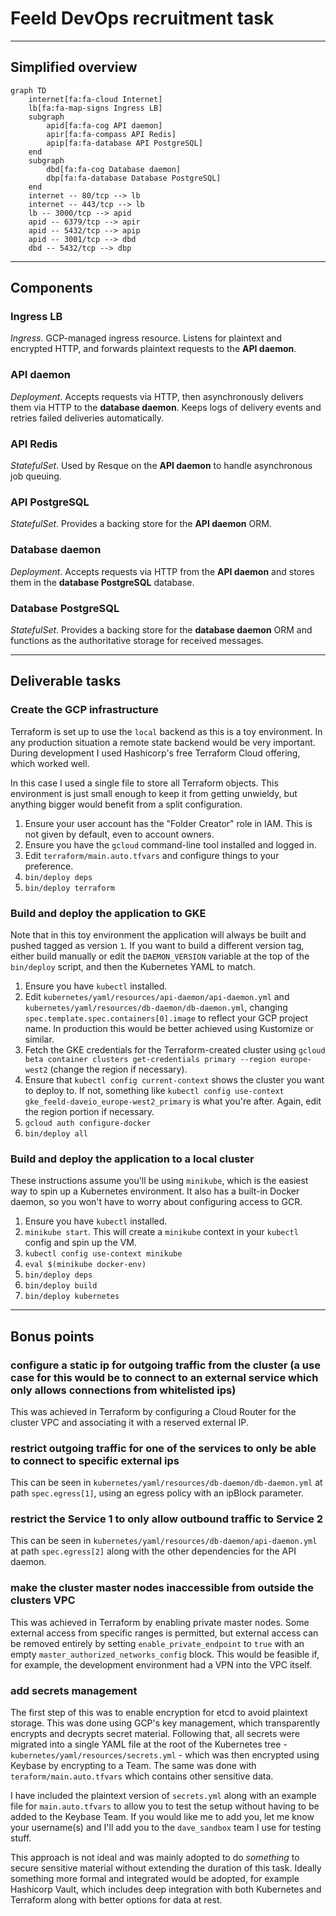 # Feeld DevOps recruitment task

  ---

## Simplified overview

```mermaid
graph TD
    internet[fa:fa-cloud Internet]
    lb[fa:fa-map-signs Ingress LB]
    subgraph
        apid[fa:fa-cog API daemon]
        apir[fa:fa-compass API Redis]
        apip[fa:fa-database API PostgreSQL]
    end
    subgraph
        dbd[fa:fa-cog Database daemon]
        dbp[fa:fa-database Database PostgreSQL]
    end
    internet -- 80/tcp --> lb
    internet -- 443/tcp --> lb
    lb -- 3000/tcp --> apid
    apid -- 6379/tcp --> apir
    apid -- 5432/tcp --> apip
    apid -- 3001/tcp --> dbd
    dbd -- 5432/tcp --> dbp
```

  ---

## Components

### Ingress LB

*Ingress*. GCP-managed ingress resource. Listens for plaintext and encrypted HTTP, and forwards plaintext requests to the **API daemon**.

### API daemon

*Deployment*. Accepts requests via HTTP, then asynchronously delivers them via HTTP to the **database daemon**. Keeps logs of delivery events and retries failed deliveries automatically.

### API Redis

*StatefulSet*. Used by Resque on the **API daemon** to handle asynchronous job queuing.

### API PostgreSQL

*StatefulSet*. Provides a backing store for the **API daemon** ORM.

### Database daemon

*Deployment*. Accepts requests via HTTP from the **API daemon** and stores them in the **database PostgreSQL** database.

### Database PostgreSQL

*StatefulSet*. Provides a backing store for the **database daemon** ORM and functions as the authoritative storage for received messages.

  ---

## Deliverable tasks

### Create the GCP infrastructure

Terraform is set up to use the `local` backend as this is a toy environment. In any production situation a remote state backend would be very important. During development I used Hashicorp's free Terraform Cloud offering, which worked well.

In this case I used a single file to store all Terraform objects. This environment is just small enough to keep it from getting unwieldy, but anything bigger would benefit from a split configuration.

1. Ensure your user account has the "Folder Creator" role in IAM. This is not given by default, even to account owners.
1. Ensure you have the `gcloud` command-line tool installed and logged in.
2. Edit `terraform/main.auto.tfvars` and configure things to your preference.
3. `bin/deploy deps`
4. `bin/deploy terraform`

### Build and deploy the application to GKE

Note that in this toy environment the application will always be built and pushed tagged as version `1`. If you want to build a different version tag, either build manually or edit the `DAEMON_VERSION` variable at the top of the `bin/deploy` script, and then the Kubernetes YAML to match.

1. Ensure you have `kubectl` installed.
2. Edit `kubernetes/yaml/resources/api-daemon/api-daemon.yml` and `kubernetes/yaml/resources/db-daemon/db-daemon.yml`, changing `spec.template.spec.containers[0].image` to reflect your GCP project name. In production this would be better achieved using Kustomize or similar.
3. Fetch the GKE credentials for the Terraform-created cluster using `gcloud beta container clusters get-credentials primary --region europe-west2` (change the region if necessary).
4. Ensure that `kubectl config current-context` shows the cluster you want to deploy to. If not, something like `kubectl config use-context gke_feeld-daveio_europe-west2_primary` is what you're after. Again, edit the region portion if necessary.
5. `gcloud auth configure-docker`
6. `bin/deploy all`

### Build and deploy the application to a local cluster

These instructions assume you'll be using `minikube`, which is the easiest way to spin up a Kubernetes environment. It also has a built-in Docker daemon, so you won't have to worry about configuring access to GCR.

1. Ensure you have `kubectl` installed.
2. `minikube start`. This will create a `minikube` context in your `kubectl` config and spin up the VM.
3. `kubectl config use-context minikube`
4. `eval $(minikube docker-env)`
5. `bin/deploy deps`
6. `bin/deploy build`
7. `bin/deploy kubernetes`

  ---

## Bonus points

### configure a static ip for outgoing traffic from the cluster (a use case for this would be to connect to an external service which only allows connections from whitelisted ips)

This was achieved in Terraform by configuring a Cloud Router for the cluster VPC and associating it with a reserved external IP.

### restrict outgoing traffic for one of the services to only be able to connect to specific external ips

This can be seen in `kubernetes/yaml/resources/db-daemon/db-daemon.yml` at path `spec.egress[1]`, using an egress policy with an ipBlock parameter.

### restrict the Service 1 to only allow outbound traffic to Service 2

This can be seen in `kubernetes/yaml/resources/db-daemon/api-daemon.yml` at path `spec.egress[2]` along with the other dependencies for the API daemon.

### make the cluster master nodes inaccessible from outside the clusters VPC

This was achieved in Terraform by enabling private master nodes. Some external access from specific ranges is permitted, but external access can be removed entirely by setting `enable_private_endpoint` to `true` with an empty `master_authorized_networks_config` block. This would be feasible if, for example, the development environment had a VPN into the VPC itself.

### add secrets management

The first step of this was to enable encryption for etcd to avoid plaintext storage. This was done using GCP's key management, which transparently encrypts and decrypts secret material. Following that, all secrets were migrated into a single YAML file at the root of the Kubernetes tree - `kubernetes/yaml/resources/secrets.yml` - which was then encrypted using Keybase by encrypting to a Team. The same was done with `teraform/main.auto.tfvars` which contains other sensitive data.

I have included the plaintext version of `secrets.yml` along with an example file for `main.auto.tfvars` to allow you to test the setup without having to be added to the Keybase Team.  If you would like me to add you, let me know your username(s) and I'll add you to the `dave_sandbox` team I use for testing stuff.

This approach is not ideal and was mainly adopted to do *something* to secure sensitive material without extending the duration of this task. Ideally something more formal and integrated would be adopted, for example Hashicorp Vault, which includes deep integration with both Kubernetes and Terraform along with better options for data at rest.
